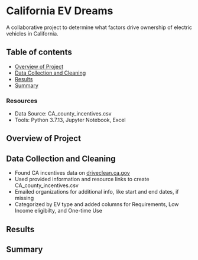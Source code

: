 # California EV Dreams
A collaborative project to determine what factors drive ownership of electric vehicles in California.

## Table of contents
* [Overview of Project](#overview-of-project)
* [Data Collection and Cleaning](#data-collection-and-cleaning)
* [Results](#results)
* [Summary](#summary)

### Resources
- Data Source: CA_county_incentives.csv
- Tools: Python 3.7.13, Jupyter Notebook, Excel

## Overview of Project


## Data Collection and Cleaning
- Found CA incentives data on [driveclean.ca.gov](https://driveclean.ca.gov/search-incentives)
- Used provided information and resource links to create CA_county_incentives.csv
- Emailed organizations for additional info, like start and end dates, if missing
- Categorized by EV type and added columns for Requirements, Low Income eligibilty, and One-time Use

## Results

## Summary
